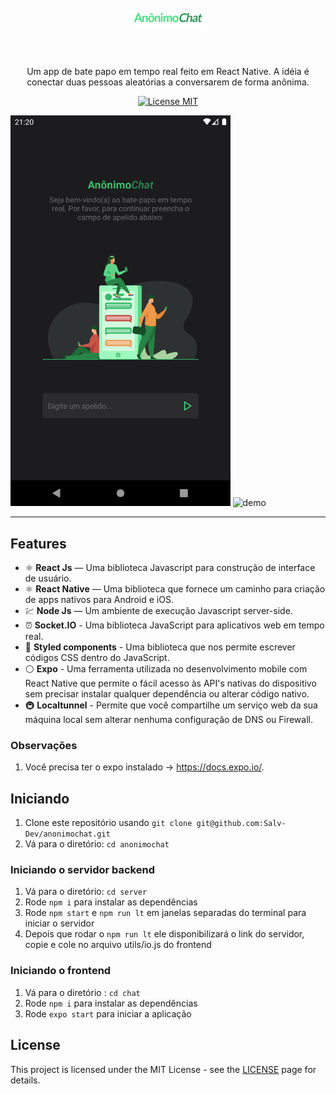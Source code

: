 <h1 align="center">
<br>
  <img src="./images/anonimochat.png" alt="anonimochat" width="120">
<br>
<br>
</h1>

<p align="center">Um app de bate papo em tempo real feito em React Native. A idéia é conectar duas pessoas aleatórias a conversarem de forma anônima.</p>

<p align="center">
  <a href="https://opensource.org/licenses/MIT">
    <img src="https://img.shields.io/badge/License-MIT-blue.svg" alt="License MIT">
  </a>
</p>

[//]: # (Add your gifs/images here:)
<div>
  <img src="./images/screenshot.png" alt="demo" height="625">
  <img src="./images/anonimochatgif.gif" alt="demo" height="625">
</div>
<hr />

## Features
[//]: # (Add the features of your project here:)

- ⚛️ **React Js** — Uma biblioteca Javascript para construção de interface de usuário.
- ⚛️ **React Native** — Uma biblioteca que fornece um caminho para criação de apps nativos para Android e iOS.
- 💹 **Node Js** — Um ambiente de execução Javascript server-side.
- ⏰ **Socket.IO** - Uma biblioteca JavaScript para aplicativos web em tempo real.
- 💅 **Styled components** - Uma biblioteca que nos permite escrever códigos CSS dentro do JavaScript.
- ⚪ **Expo** - Uma ferramenta utilizada no desenvolvimento mobile com React Native que permite o fácil acesso às API's nativas do dispositivo sem precisar instalar qualquer dependência ou alterar código nativo.
- 🚇 **Localtunnel** - Permite que você compartilhe um serviço web da sua máquina local sem alterar nenhuma configuração de DNS ou Firewall.

### Observações

1. Você precisa ter o expo instalado -> https://docs.expo.io/.

## Iniciando

1. Clone este repositório usando `git clone git@github.com:Salv-Dev/anonimochat.git`
2. Vá para o diretório: `cd anonimochat`<br />

### Iniciando o servidor backend

1. Vá para o diretório: `cd server`
2. Rode `npm i` para instalar as dependências
3. Rode `npm start` e `npm run lt` em janelas separadas do terminal para iniciar o servidor
4. Depois que rodar o `npm run lt` ele disponibilizará o link do servidor, copie e cole no arquivo utils/io.js do frontend

### Iniciando o frontend

1. Vá para o diretório : `cd chat`
2. Rode `npm i` para instalar as dependências
3. Rode `expo start` para iniciar a aplicação

## License

This project is licensed under the MIT License - see the [LICENSE](https://opensource.org/licenses/MIT) page for details.

